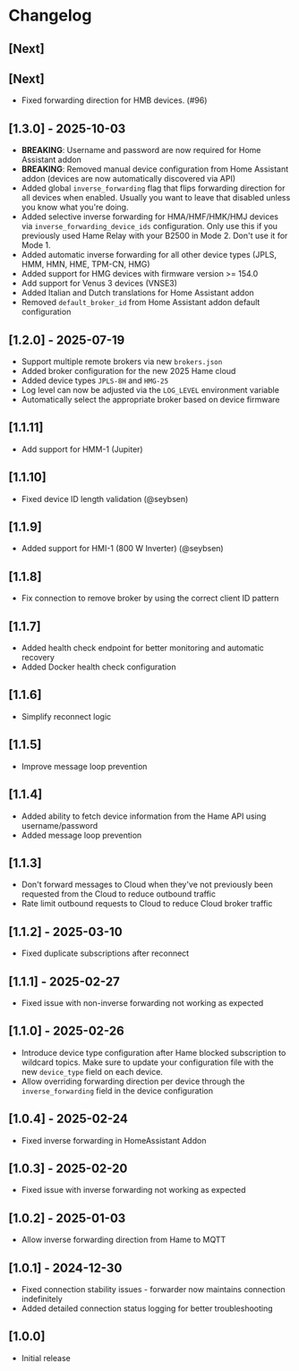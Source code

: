 # Changelog
## [Next]



## [Next]
- Fixed forwarding direction for HMB devices. (#96)

## [1.3.0] - 2025-10-03
- **BREAKING**: Username and password are now required for Home Assistant addon
- **BREAKING**: Removed manual device configuration from Home Assistant addon (devices are now automatically discovered via API)
- Added global `inverse_forwarding` flag that flips forwarding direction for all devices when enabled. Usually you want to leave that disabled unless you know what you're doing.
- Added selective inverse forwarding for HMA/HMF/HMK/HMJ devices via `inverse_forwarding_device_ids` configuration. Only use this if you previously used Hame Relay with your B2500 in Mode 2. Don't use it for Mode 1.
- Added automatic inverse forwarding for all other device types (JPLS, HMM, HMN, HME, TPM-CN, HMG)
- Added support for HMG devices with firmware version >= 154.0
- Add support for Venus 3 devices (VNSE3)
- Added Italian and Dutch translations for Home Assistant addon
- Removed `default_broker_id` from Home Assistant addon default configuration

## [1.2.0] - 2025-07-19
- Support multiple remote brokers via new `brokers.json`
- Added broker configuration for the new 2025 Hame cloud
- Added device types `JPLS-8H` and `HMG-25`
- Log level can now be adjusted via the `LOG_LEVEL` environment variable
- Automatically select the appropriate broker based on device firmware

## [1.1.11]
- Add support for HMM-1 (Jupiter)

## [1.1.10]
- Fixed device ID length validation (@seybsen)

## [1.1.9]
- Added support for HMI-1 (800 W Inverter) (@seybsen)

## [1.1.8]
- Fix connection to remove broker by using the correct client ID pattern

## [1.1.7]
- Added health check endpoint for better monitoring and automatic recovery
- Added Docker health check configuration

## [1.1.6]
- Simplify reconnect logic

## [1.1.5]
- Improve message loop prevention

## [1.1.4]
- Added ability to fetch device information from the Hame API using username/password
- Added message loop prevention

## [1.1.3]
- Don't forward messages to Cloud when they've not previously been requested from the Cloud to reduce outbound traffic
- Rate limit outbound requests to Cloud to reduce Cloud broker traffic

## [1.1.2] - 2025-03-10
- Fixed duplicate subscriptions after reconnect

## [1.1.1] - 2025-02-27
- Fixed issue with non-inverse forwarding not working as expected

## [1.1.0] - 2025-02-26
- Introduce device type configuration after Hame blocked subscription to wildcard topics. Make sure to update your configuration file with the new `device_type` field on each device.
- Allow overriding forwarding direction per device through the `inverse_forwarding` field in the device configuration

## [1.0.4] - 2025-02-24
- Fixed inverse forwarding in HomeAssistant Addon

## [1.0.3] - 2025-02-20
- Fixed issue with inverse forwarding not working as expected

## [1.0.2] - 2025-01-03
- Allow inverse forwarding direction from Hame to MQTT

## [1.0.1] - 2024-12-30
- Fixed connection stability issues - forwarder now maintains connection indefinitely
- Added detailed connection status logging for better troubleshooting

## [1.0.0]
- Initial release
